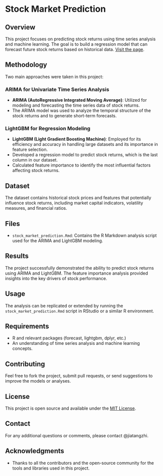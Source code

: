 # Stock Market Prediction

## Overview
This project focuses on predicting stock returns using time series analysis and machine learning. The goal is to build a regression model that can forecast future stock returns based on historical data. [Visit the page](https://jiatangzhi.github.io/r_stock_market_prediction/).

## Methodology
Two main approaches were taken in this project:

### ARIMA for Univariate Time Series Analysis
- **ARIMA (AutoRegressive Integrated Moving Average)**: Utilized for modeling and forecasting the time series data of stock returns.
- The ARIMA model was used to analyze the temporal structure of the stock returns and to generate short-term forecasts.

### LightGBM for Regression Modeling
- **LightGBM (Light Gradient Boosting Machine)**: Employed for its efficiency and accuracy in handling large datasets and its importance in feature selection.
- Developed a regression model to predict stock returns, which is the last column in our dataset.
- Calculated feature importance to identify the most influential factors affecting stock returns.

## Dataset
The dataset contains historical stock prices and features that potentially influence stock returns, including market capital indicators, volatility measures, and financial ratios.

## Files
- `stock_market_prediction.Rmd`: Contains the R Markdown analysis script used for the ARIMA and LightGBM modeling.

## Results
The project successfully demonstrated the ability to predict stock returns using ARIMA and LightGBM. The feature importance analysis provided insights into the key drivers of stock performance.

## Usage
The analysis can be replicated or extended by running the `stock_market_prediction.Rmd` script in RStudio or a similar R environment.

## Requirements
- R and relevant packages (forecast, lightgbm, dplyr, etc.)
- An understanding of time series analysis and machine learning concepts.

## Contributing
Feel free to fork the project, submit pull requests, or send suggestions to improve the models or analyses.

## License
This project is open source and available under the [MIT License](LICENSE.md).

## Contact
For any additional questions or comments, please contact @jiatangzhi.

## Acknowledgments
- Thanks to all the contributors and the open-source community for the tools and libraries used in this project.
